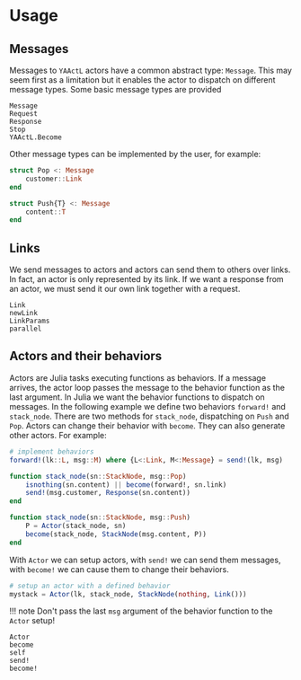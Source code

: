 # Usage

## Messages

Messages to `YAActL` actors have a common abstract type: `Message`. This may seem first as a limitation but it enables the actor to dispatch on different message types. Some basic message types are provided

```@docs
Message
Request
Response
Stop
YAActL.Become
```

Other message types can be implemented by the user, for example:

```julia
struct Pop <: Message
    customer::Link
end

struct Push{T} <: Message
    content::T
end
```

## Links

We send messages to actors and actors can send them to others over links. In fact, an actor is only represented by its link. If we want a response from an actor, we must send it our own link together with a request.

```@docs
Link
newLink
LinkParams
parallel
```

## Actors and their behaviors

Actors are Julia tasks executing functions as behaviors. If a message arrives, the actor loop passes the message to the behavior function as the last argument. In Julia we want the behavior functions to dispatch on messages. In the following example we define two behaviors `forward!` and `stack_node`. There are two methods for `stack_node`, dispatching on `Push` and `Pop`. Actors can change their behavior with `become`. They can also generate other actors. For example:

```julia
# implement behaviors
forward!(lk::L, msg::M) where {L<:Link, M<:Message} = send!(lk, msg)

function stack_node(sn::StackNode, msg::Pop)
    isnothing(sn.content) || become(forward!, sn.link)
    send!(msg.customer, Response(sn.content))
end

function stack_node(sn::StackNode, msg::Push)
    P = Actor(stack_node, sn)
    become(stack_node, StackNode(msg.content, P))
end
```

With `Actor` we can setup actors, with `send!` we can send them messages, with `become!` we can cause them to change their behaviors.

```julia
# setup an actor with a defined behavior
mystack = Actor(lk, stack_node, StackNode(nothing, Link()))
```

!!! note
    Don't pass the last `msg` argument of the behavior function to the `Actor`
    setup!

```@docs
Actor
become
self
send!
become!
```
